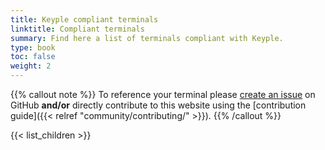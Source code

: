 ```yaml
---
title: Keyple compliant terminals
linktitle: Compliant terminals
summary: Find here a list of terminals compliant with Keyple.
type: book
toc: false
weight: 2
---
```


{{% callout note %}}
To reference your terminal please [create an issue](https://github.com/eclipse-keyple/keyple-website/issues) on GitHub **and/or** directly contribute to this website using the [contribution guide]({{< relref "community/contributing/" >}}).
{{% /callout %}}
 
{{< list_children >}}
